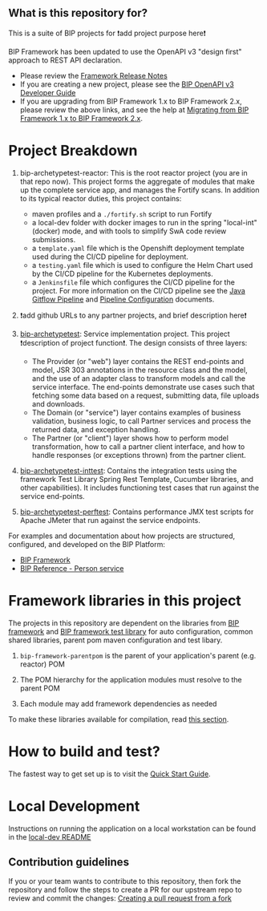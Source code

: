 ## What is this repository for?

This is a suite of BIP projects for :exclamation:add project purpose here:exclamation:

BIP Framework has been updated to use the OpenAPI v3 "design first" approach to REST API declaration.
- Please review the [Framework Release Notes](https://github.com/department-of-veterans-affairs/bip-framework/wiki/Framework-Release-Notes)
- If you are creating a new project, please see the [BIP OpenAPI v3 Developer Guide](docs/openapi-v3-developer-guide.md)
- If you are upgrading from BIP Framework 1.x to BIP Framework 2.x, please review the above links, and see the help at [Migrating from BIP Framework 1.x to BIP Framework 2.x](docs/openapi-v3-migration-guide.md).

# Project Breakdown

1. bip-archetypetest-reactor: This is the root reactor project (you are in that repo now). This project forms the aggregate of modules that make up the complete service app, and manages the Fortify scans. In addition to its typical reactor duties, this project contains:
	- maven profiles and a `./fortify.sh` script to run Fortify
	- a local-dev folder with docker images to run in the spring "local-int" (docker) mode, and with tools to simplify SwA code review submissions.
	- a `template.yaml` file which is the Openshift deployment template used during the CI/CD pipeline for deployment.
	- a `testing.yaml` file which is used to configure the Helm Chart used by the CI/CD pipeline for the Kubernetes deployments.
	- a `Jenkinsfile` file which configures the CI/CD pipeline for the project. For more information on the CI/CD pipeline see the [Java Gitflow Pipeline](https://github.com/department-of-veterans-affairs/bip-jenkins-lib/tree/master/docs/spring-boot-pipelines) and [Pipeline Configuration](https://github.com/department-of-veterans-affairs/bip-jenkins-lib/blob/master/docs/spring-boot-pipelines/pipeline-config.md) documents.

2. :exclamation:add github URLs to any partner projects, and brief description here:exclamation:

3. [bip-archetypetest](https://github.com/department-of-veterans-affairs/__artifactId__/tree/master/__artifactId__): Service implementation project. This project :exclamation:description of project function:exclamation:. The design consists of three layers:

	- The Provider (or "web") layer contains the REST end-points and model, JSR 303 annotations in the resource class and the model, and the use of an adapter class to transform models and call the service interface. The end-points demonstrate use cases such that fetching some data based on a request, submitting data, file uploads and downloads.
	- The Domain (or "service") layer contains examples of business validation, business logic,  to call Partner services and process the returned data, and exception handling.
	- The Partner (or "client") layer shows how to perform model transformation, how to call a partner client interface, and how to handle responses (or exceptions thrown) from the partner client.

4. [bip-archetypetest-inttest](https://github.com/department-of-veterans-affairs/__artifactId__/tree/master/__artifactId__-inttest): Contains the integration tests using the framework Test Library Spring Rest Template, Cucumber libraries, and other capabilities). It includes functioning test cases that run against the service end-points.

5. [bip-archetypetest-perftest](https://github.com/department-of-veterans-affairs/__artifactId__/tree/master/__artifactId__-perftest): Contains performance JMX test scripts for Apache JMeter that run against the service endpoints.

For examples and documentation about how projects are structured, configured, and developed on the BIP Platform:

- [BIP Framework](https://github.com/department-of-veterans-affairs/bip-framework)
- [BIP Reference - Person service](https://github.com/department-of-veterans-affairs/bip-reference-person)

# Framework libraries in this project

The projects in this repository are dependent on the libraries from [BIP framework](https://github.com/department-of-veterans-affairs/bip-framework) and [BIP framework test library](https://github.com/department-of-veterans-affairs/bip-framework/tree/master/bip-framework-test-lib) for  auto configuration, common shared libraries, parent pom maven configuration and test libary.

1. `bip-framework-parentpom` is the parent of your application's parent (e.g. reactor) POM

2. The POM hierarchy for the application modules must resolve to the parent POM

3. Each module may add framework dependencies as needed

To make these libraries available for compilation, read [this section](#how-to-make-the-dependency-framework-libraries-available).

# How to build and test?

The fastest way to get set up is to visit the [Quick Start Guide](https://github.com/department-of-veterans-affairs/bip-reference-person/blob/master/docs/quick-start-guide.md).


# Local Development
Instructions on running the application on a local workstation can be found in the [local-dev README](local-dev)

## Contribution guidelines
If you or your team wants to contribute to this repository, then fork the repository and follow the steps to create a PR for our upstream repo to review and commit the changes:
[Creating a pull request from a fork](https://help.github.com/articles/creating-a-pull-request-from-a-fork/)
